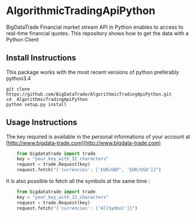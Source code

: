 # AlgorithmicTradingApiPython

BigDataTrade Financial market stream API in Python enables to access to real-time financial quotes. This repository shows how to get the data with a Python Client

## Install Instructions

This package works with the most recent versions of python preferably python3.4

```
git clone https://github.com/BigDataTrade/AlgorithmicTradingApiPython.git
cd  AlgorithmicTradingApiPython 
python setup.py install
```


## Usage Instructions

The key required is available in the personal informations of your account at    [http://www.bigdata-trade.com](http://www.bigdata-trade.com)

```python
    from bigdatatrade import trade
    key = "your_key_with_32_characters"
    request = trade.Request(key)
    request.fetch("{'currencies': ['EUR/GBP', 'EUR/USD']}")
```

It is also possible to fetch all the symbols at the same time :

```python
    from bigdatatrade import trade
    key = "your_key_with_32_characters"
    request = trade.Request(key)
    request.fetch("{'currencies': ['AllSymbol']}")
```
